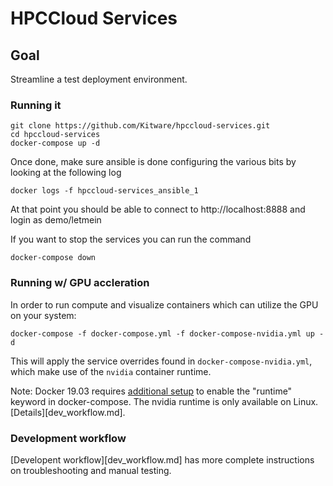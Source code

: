 # HPCCloud Services

## Goal

Streamline a test deployment environment.

### Running it

```
git clone https://github.com/Kitware/hpccloud-services.git
cd hpccloud-services
docker-compose up -d
```

Once done, make sure ansible is done configuring the various bits by looking at the following log

```
docker logs -f hpccloud-services_ansible_1
```

At that point you should be able to connect to http://localhost:8888 and login as demo/letmein

If you want to stop the services you can run the command

```
docker-compose down
```

### Running w/ GPU accleration

In order to run compute and visualize containers which can utilize the GPU on your system:

```
docker-compose -f docker-compose.yml -f docker-compose-nvidia.yml up -d
```

This will apply the service overrides found in `docker-compose-nvidia.yml`, which make use of the `nvidia` container runtime.

Note: Docker 19.03 requires [additional setup](https://github.com/docker/compose/issues/6691#issuecomment-525245786) to enable the "runtime" keyword in docker-compose. The nvidia runtime is only available on Linux. [Details][dev_workflow.md].

### Development workflow

[Developent workflow][dev_workflow.md] has more complete instructions on troubleshooting and manual testing.
